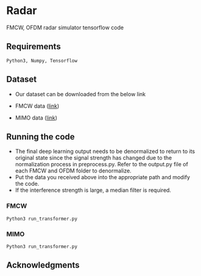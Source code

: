 # Radar

FMCW, OFDM radar simulator tensorflow code


## Requirements
```
Python3, Numpy, Tensorflow
```

## Dataset

* Our dataset can be downloaded from the below link

* FMCW data ([link](https://drive.google.com/file/d/18s95iyC_ZovvPxSe75rgdS2Q8LFSE_j8/view?usp=sharing))

* MIMO data ([link](https://drive.google.com/file/d/1ep1i7wUamg4g1EkyKo_Ls9DM_BlLAIZS/view?usp=sharing))


## Running the code
* The final deep learning output needs to be denormalized to return to its original state since the signal strength has changed due to the normalization process in preprocess.py. Refer to the output.py file of each FMCW and OFDM folder to denormalize.
* Put the data you received above into the appropriate path and modify the code.
* If the interference strength is large, a median filter is required.
### FMCW

```
Python3 run_transformer.py
```
### MIMO
```
Python3 run_transformer.py
```


## Acknowledgments


